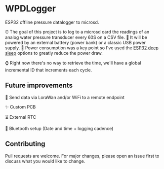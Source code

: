 # WPDLogger

ESP32 offline pressure datalogger to microsd.

:alarm_clock: The goal of this project is to log to a microsd card the readings of an analog water pressure transducer every 60S on a CSV file.
:electric_plug: It will be powered by an external battery (power bank) or a classic USB power supply.
:battery: Power consumption was a key point so I've used the [ESP32 deep sleep](https://docs.espressif.com/projects/esp-idf/en/latest/esp32/api-reference/system/sleep_modes.html) options to greatly reduce the power draw.

:watch: Right now there's no way to retrieve the time, we'll have a global incremental ID that increments each cycle.

## Future improvements

:satellite: Send data via LoraWan and/or WiFi to a remote endpoint

:sparkles: Custom PCB

:hourglass: External RTC

:blue_book: Bluetooth setup (Date and time + logging cadence)

## Contributing

Pull requests are welcome. For major changes, please open an issue first to discuss what you would like to change.
